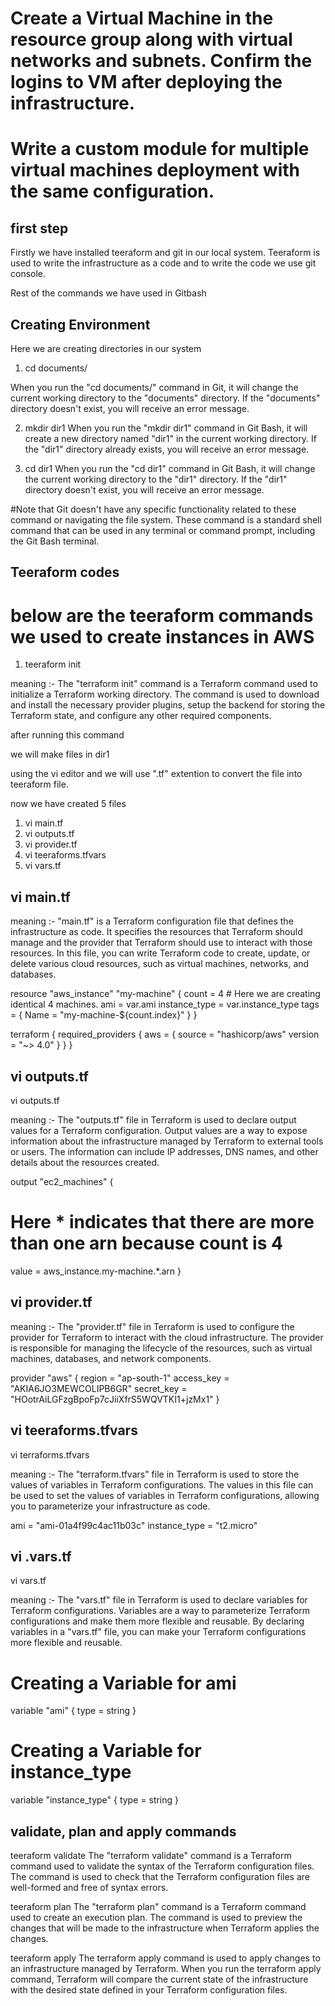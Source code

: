 
# Create a Virtual Machine in the resource group along with virtual networks and subnets. Confirm the logins to VM after deploying the infrastructure.
# Write a custom module for multiple virtual machines deployment with the same configuration.








## first step 
Firstly we have installed teeraform and git in our local system.
Teeraform is used to write the infrastructure as a code and to write the code we use git console.

Rest of the commands we have used in Gitbash 
## Creating Environment 

Here we are creating directories in our system 


1. cd documents/

When you run the "cd documents/" command in Git, it will change the current working directory to the "documents" directory. If the "documents" directory doesn't exist, you will receive an error message.

2.  mkdir dir1
When you run the "mkdir dir1" command in Git Bash, it will create a new directory named "dir1" in the current working directory. If the "dir1" directory already exists, you will receive an error message.

3. cd dir1
When you run the "cd dir1" command in Git Bash, it will change the current working directory to the "dir1" directory. If the "dir1" directory doesn't exist, you will receive an error message.



#Note that Git doesn't have any specific functionality related to these command or navigating the file system. These command is a standard shell command that can be used in any terminal or command prompt, including the Git Bash terminal.

## Teeraform codes
# below are the teeraform commands we used to create instances in AWS

1. teeraform init

meaning :-
The "terraform init" command is a Terraform command used to initialize a Terraform working directory. The command is used to download and install the necessary provider plugins, setup the backend for storing the Terraform state, and configure any other required components.

after running this command

we will make files in dir1

using the vi editor and we will use ".tf" extention to convert the file into teeraform file.



now we have created 5 files 
1. vi main.tf
2. vi outputs.tf
3. vi provider.tf
4. vi teeraforms.tfvars
5. vi vars.tf





## vi main.tf



meaning :-
"main.tf" is a Terraform configuration file that defines the infrastructure as code. It specifies the resources that Terraform should manage and the provider that Terraform should use to interact with those resources. In this file, you can write Terraform code to create, update, or delete various cloud resources, such as virtual machines, networks, and databases.

resource "aws_instance" "my-machine" {
   count = 4   # Here we are creating identical 4 machines.
   ami = var.ami
   instance_type = var.instance_type
   tags = {
      Name = "my-machine-${count.index}"
           }
}


terraform {
  required_providers {
    aws = {
      source  = "hashicorp/aws"
      version = "~> 4.0"
    }
  }
}
## vi outputs.tf

vi outputs.tf

meaning :-
The "outputs.tf" file in Terraform is used to declare output values for a Terraform configuration. Output values are a way to expose information about the infrastructure managed by Terraform to external tools or users. The information can include IP addresses, DNS names, and other details about the resources created.

output "ec2_machines" {
 # Here * indicates that there are more than one arn because count is 4
  value = aws_instance.my-machine.*.arn
}
## vi provider.tf

meaning :-
The "provider.tf" file in Terraform is used to configure the provider for Terraform to interact with the cloud infrastructure. The provider is responsible for managing the lifecycle of the resources, such as virtual machines, databases, and network components.


provider "aws" {
  region     = "ap-south-1"
  access_key = "AKIA6JO3MEWCOLIPB6GR"
  secret_key = "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"
}
## vi teeraforms.tfvars

vi terraforms.tfvars

meaning :-
The "terraform.tfvars" file in Terraform is used to store the values of variables in Terraform configurations. The values in this file can be used to set the values of variables in Terraform configurations, allowing you to parameterize your infrastructure as code.

ami = "ami-01a4f99c4ac11b03c"
instance_type = "t2.micro"

## vi .vars.tf

vi vars.tf

meaning :-
The "vars.tf" file in Terraform is used to declare variables for Terraform configurations. Variables are a way to parameterize Terraform configurations and make them more flexible and reusable.
By declaring variables in a "vars.tf" file, you can make your Terraform configurations more flexible and reusable.

# Creating a Variable for ami
variable "ami" {
  type = string
}

# Creating a Variable for instance_type
variable "instance_type" {
  type = string
}
## validate, plan and apply commands

teeraform validate
The "terraform validate" command is a Terraform command used to validate the syntax of the Terraform configuration files. The command is used to check that the Terraform configuration files are well-formed and free of syntax errors.

teeraform plan 
The "terraform plan" command is a Terraform command used to create an execution plan. The command is used to preview the changes that will be made to the infrastructure when Terraform applies the changes.

teeraform apply 
The terraform apply command is used to apply changes to an infrastructure managed by Terraform. When you run the terraform apply command, Terraform will compare the current state of the infrastructure with the desired state defined in your Terraform configuration files.